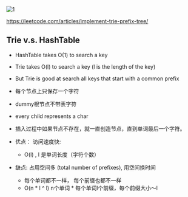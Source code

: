 ![1](http://zxi.mytechroad.com/blog/wp-content/uploads/2017/09/208-ep74-1.png)

https://leetcode.com/articles/implement-trie-prefix-tree/

## Trie v.s. HashTable
- HashTable takes O(1) to search a key
- Trie takes O(l) to search a key (l is the length of the key)
- But Trie is good at search all keys that start with a common prefix

- 每个节点上只保存一个字符
- dummy根节点不带表字符
- every child represents a char
- 插入过程中如果节点不存在，就一直创造节点，直到单词最后一个字符。
- 优点： 访问速度快:
  - O(l) , l 是单词长度（字符个数）
- 缺点: 占用空间多 (total number of prefixes), 用空间换时间
  - 每个单词都不一样， 每个前缀也都不一样
  - O(n * l ^ l) n个单词 * 每个单词l个前缀，每个前缀大小～l
   


